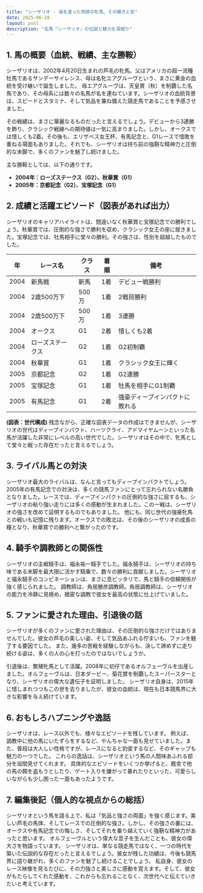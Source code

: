 ```yaml
---
title: "シーザリオ - 海を渡った奇跡の牝馬、その輝きと影"
date: 2025-06-28
layout: post
description: "名馬『シーザリオ』の伝説と魅力を深堀り"
---
```


## 1. 馬の概要（血統、戦績、主な勝鞍）

シーザリオは、2002年4月20日生まれの芦毛の牝馬。父はアメリカの超一流種牡馬であるサンデーサイレンス、母は名牝エアグルーヴという、まさに黄金の血統を受け継いで誕生しました。  母エアグルーヴは、天皇賞（秋）を制覇した名馬であり、その母系には数々の名馬が名を連ねています。シーザリオの血統背景は、スピードとスタミナ、そして気品を兼ね備えた競走馬であることを予感させました。

その戦績は、まさに華麗なるものだったと言えるでしょう。デビューから3連勝を飾り、クラシック戦線への期待値は一気に高まりました。しかし、オークスでは惜しくも2着。その後も、エリザベス女王杯、有馬記念と、G1レースで惜敗を重ねる場面もありました。それでも、シーザリオは持ち前の強靭な精神力と圧倒的な末脚で、多くのファンを魅了し続けました。

主な勝鞍としては、以下の通りです。

* **2004年：ローズステークス（G2）、秋華賞（G1）**
* **2005年：京都記念（G2）、宝塚記念（G1）**


## 2. 成績と活躍エピソード（図表があれば出力）

シーザリオのキャリアハイライトは、間違いなく秋華賞と宝塚記念での勝利でしょう。秋華賞では、圧倒的な強さで勝利を収め、クラシック女王の座に就きました。宝塚記念では、牡馬相手に堂々の勝利。その強さは、性別を超越したものでした。

| 年 | レース名        | クラス | 着順 | 備考                                      |
|---|-----------------|-------|-----|-------------------------------------------|
| 2004 | 新馬戦          | 新馬   | 1着 | デビュー戦勝利                             |
| 2004 | 2歳500万下      | 500万 | 1着 | 2戦目勝利                               |
| 2004 | 2歳500万下      | 500万 | 1着 | 3連勝                                    |
| 2004 | オークス          | G1    | 2着 | 惜しくも2着                               |
| 2004 | ローズステークス | G2    | 1着 | G2初制覇                                 |
| 2004 | 秋華賞          | G1    | 1着 | クラシック女王に輝く                      |
| 2005 | 京都記念        | G2    | 1着 | G2連勝                                 |
| 2005 | 宝塚記念        | G1    | 1着 | 牡馬を相手にG1制覇                       |
| 2005 | 有馬記念        | G1    | 2着 | 強豪ディープインパクトに敗れる             |


**(図表：世代構成)**  残念ながら、正確な図表データの作成はできませんが、シーザリオの世代はディープインパクト、ハーツクライ、アドマイヤムーンといった名馬が活躍した非常にレベルの高い世代でした。シーザリオはその中で、牝馬として堂々と戦った存在だったと言えるでしょう。


## 3. ライバル馬との対決

シーザリオ最大のライバルは、なんと言ってもディープインパクトでしょう。2005年の有馬記念での対決は、多くの競馬ファンにとって忘れられない名勝負となりました。レースでは、ディープインパクトの圧倒的な強さに屈するも、シーザリオの粘り強い走りには多くの感動が生まれました。この一戦は、シーザリオの強さを改めて証明するものでもありました。  他にも、同じ世代の強豪牝馬との戦いも記憶に残ります。オークスでの敗北は、その後のシーザリオの成長の糧となり、秋華賞での勝利へと繋がったのです。


## 4. 騎手や調教師との関係性

シーザリオの主戦騎手は、福永祐一騎手でした。福永騎手は、シーザリオの持ち味である末脚を最大限に活かす騎乗で、数々の勝利に貢献しました。シーザリオと福永騎手のコンビネーションは、まさに息ピッタリで、馬と騎手の信頼関係が強く感じられました。  調教師は、角居勝彦調教師。角居調教師は、シーザリオの能力を冷静に見極め、緻密な調教で彼女を最高の状態に仕上げていました。


## 5. ファンに愛された理由、引退後の話

シーザリオが多くのファンに愛された理由は、その圧倒的な強さだけではありませんでした。彼女の芦毛の美しい姿、そして気品あふれる佇まいも、ファンを魅了する要因でした。  また、幾多の苦戦を経験しながらも、決して諦めずに走り続ける姿は、多くの人の心を打ったのではないでしょうか。

引退後は、繁殖牝馬として活躍。2008年に初仔であるオルフェーヴルを出産しました。オルフェーヴルは、日本ダービー、菊花賞を制覇したスーパースターとなり、シーザリオの偉大な遺伝子を証明しました。  シーザリオ自身は、2015年に惜しまれつつもこの世を去りましたが、彼女の血統は、現在も日本競馬界に大きな影響を与え続けています。


## 6. おもしろハプニングや逸話

シーザリオは、レース以外でも、様々なエピソードを残しています。  例えば、調教中に他の馬にいたずらをするなど、やんちゃな一面も見せていました。また、普段は大人しい性格ですが、レースになると豹変するなど、そのギャップも魅力の一つでした。  これらの逸話は、シーザリオという馬の人間味あふれる部分を垣間見せてくれます。  具体的なエピソードをいくつか挙げると、厩舎で他の馬の餌を盗もうとしたり、ゲート入りを嫌がって暴れたりといった、可愛らしいながらも少し困った一面もあったようです。


## 7. 編集後記（個人的な視点からの総括）

シーザリオという馬を語る上で、私は「気品と強さの両面」を強く感じます。美しい芦毛の馬体、そしてレースでの圧倒的な強さ。しかし、その強さの裏には、オークスや有馬記念での悔しさ、そしてそれを乗り越えていく強靭な精神力があったと思います。  オルフェーヴルという偉大な息子を生んだことも、彼女の偉大さを物語っています。  シーザリオは、単なる競走馬ではなく、一つの時代を築いた伝説的な存在だったと言えるでしょう。彼女が残した功績は、今後も競馬界に語り継がれ、多くのファンを魅了し続けることでしょう。  私自身、彼女のレース映像を見るたびに、その力強さと美しさに感動を覚えます。そして、彼女がもたらしてくれた感動を、これからも忘れることなく、次世代へと伝えていきたいと考えています。
